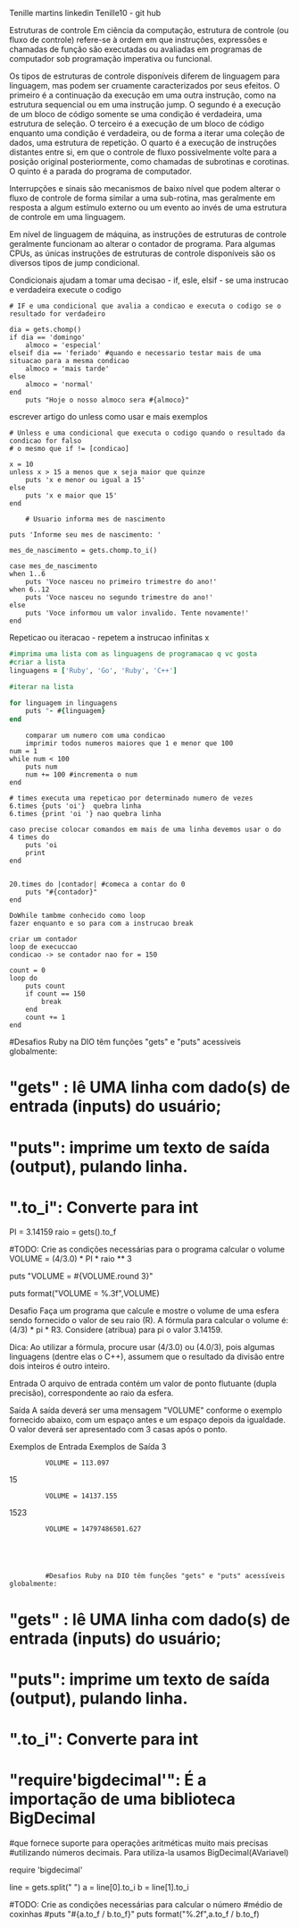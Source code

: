 Tenille martins linkedin
Tenille10 - git hub 

Estruturas de controle
Em ciência da computação, estrutura de controle (ou fluxo de controle) refere-se à ordem em que instruções, expressões e chamadas de função são executadas ou avaliadas em programas de computador sob programação imperativa ou funcional.

Os tipos de estruturas de controle disponíveis diferem de linguagem para linguagem, mas podem ser cruamente caracterizados por seus efeitos. O primeiro é a continuação da execução em uma outra instrução, como na estrutura sequencial ou em uma instrução jump. O segundo é a execução de um bloco de código somente se uma condição é verdadeira, uma estrutura de seleção. O terceiro é a execução de um bloco de código enquanto uma condição é verdadeira, ou de forma a iterar uma coleção de dados, uma estrutura de repetição. O quarto é a execução de instruções distantes entre si, em que o controle de fluxo possivelmente volte para a posição original posteriormente, como chamadas de subrotinas e corotinas. O quinto é a parada do programa de computador.

Interrupções e sinais são mecanismos de baixo nível que podem alterar o fluxo de controle de forma similar a uma sub-rotina, mas geralmente em resposta a algum estímulo externo ou um evento ao invés de uma estrutura de controle em uma linguagem.

Em nível de linguagem de máquina, as instruções de estruturas de controle geralmente funcionam ao alterar o contador de programa. Para algumas CPUs, as únicas instruções de estruturas de controle disponíveis são os diversos tipos de jump condicional.


Condicionais ajudam a tomar uma decisao - 
if, esle, elsif - se uma instrucao e verdadeira execute o codigo 


```se esse dia da semana for domingo imprimia que o nosso almoco sera especial
# IF e uma condicional que avalia a condicao e executa o codigo se o resultado for verdadeiro

dia = gets.chomp()
if dia == 'domingo'
    almoco = 'especial'
elseif dia == 'feriado' #quando e necessario testar mais de uma situacao para a mesma condicao 
    almoco = 'mais tarde'
else
    almoco = 'normal'
end
    puts "Hoje o nosso almoco sera #{almoco}"
```

escrever artigo do unless como usar e mais exemplos
```unless a nao ser que + elegante que if not
# Unless e uma condicional que executa o codigo quando o resultado da condicao for falso
# o mesmo que if != [condicao]

x = 10
unless x > 15 a menos que x seja maior que quinze
    puts 'x e menor ou igual a 15'
else
    puts 'x e maior que 15'
end
```

``` # CASE usado quando vc precisar de diversos if para testar a mesma condicao
    # Usuario informa mes de nascimento

puts 'Informe seu mes de nascimento: '

mes_de_nascimento = gets.chomp.to_i()

case mes_de_nascimento 
when 1..6
    puts 'Voce nasceu no primeiro trimestre do ano!'
when 6..12
    puts 'Voce nasceu no segundo trimestre do ano!'
else
    puts 'Voce informou um valor invalido. Tente novamente!'
end
```

Repeticao ou iteracao - repetem a instrucao infinitas x 
``` FOR - percorre uma lista de elementos = colecoes
#imprima uma lista com as linguagens de programacao q vc gosta
#criar a lista
linguagens = ['Ruby', 'Go', 'Ruby', 'C++']

#iterar na lista

for linguagem in linguagens
    puts "- #{linguagem}
end


 ```
```#WHILE repete um bloco enquanto a condicao for verdadeira
    comparar um numero com uma condicao
    imprimir todos numeros maiores que 1 e menor que 100
num = 1
while num < 100
    puts num
    num += 100 #incrementa o num
end
```

```
# times executa uma repeticao por determinado numero de vezes
6.times {puts 'oi'}  quebra linha
6.times {print 'oi '} nao quebra linha

caso precise colocar comandos em mais de uma linha devemos usar o do
4 times do
    puts 'oi
    print
end


20.times do |contador| #comeca a contar do 0
    puts "#{contador}"
end
```


```
DoWhile tambme conhecido como loop
fazer enquanto e so para com a instrucao break

criar um contador
loop de execuccao
condicao -> se contador nao for = 150

count = 0
loop do
    puts count
    if count == 150
        break
    end
    count += 1
end
```


#Desafios Ruby na DIO têm funções "gets" e "puts" acessíveis globalmente:
# "gets" : lê UMA linha com dado(s) de entrada (inputs) do usuário;
# "puts": imprime um texto de saída (output), pulando linha.
# ".to_i": Converte para int

PI = 3.14159
raio = gets().to_f

#TODO:  Crie as condições necessárias para o programa calcular o volume
VOLUME = (4/3.0) * PI * raio ** 3

puts "VOLUME = #{VOLUME.round 3}"

puts format("VOLUME = %.3f",VOLUME)

Desafio
Faça um programa que calcule e mostre o volume de uma esfera sendo fornecido o valor de seu raio (R). A fórmula para calcular o volume é: (4/3) * pi * R3. Considere (atribua) para pi o valor 3.14159.

Dica: Ao utilizar a fórmula, procure usar (4/3.0) ou (4.0/3), pois algumas linguagens (dentre elas o C++), assumem que o resultado da divisão entre dois inteiros é outro inteiro.

Entrada
O arquivo de entrada contém um valor de ponto flutuante (dupla precisão), correspondente ao raio da esfera.

Saída
A saída deverá ser uma mensagem "VOLUME" conforme o exemplo fornecido abaixo, com um espaço antes e um espaço depois da igualdade. O valor deverá ser apresentado com 3 casas após o ponto.

 
Exemplos de Entrada	                Exemplos de Saída
3

             VOLUME = 113.097                

15                              

             VOLUME = 14137.155            

1523                          

             VOLUME = 14797486501.627





             #Desafios Ruby na DIO têm funções "gets" e "puts" acessíveis globalmente:
# "gets" : lê UMA linha com dado(s) de entrada (inputs) do usuário;
# "puts": imprime um texto de saída (output), pulando linha.
# ".to_i": Converte para int
# "require'bigdecimal'": É a importação de uma biblioteca BigDecimal
#que fornece suporte para operações aritméticas muito mais precisas
#utilizando números decimais. Para utiliza-la usamos BigDecimal(AVariavel)

require 'bigdecimal'

line = gets.split(" ")
a = line[0].to_i
b = line[1].to_i

#TODO:  Crie as condições necessárias para calcular o número
#médio de coxinhas
#puts "#{a.to_f / b.to_f}"
puts format("%.2f",a.to_f / b.to_f)